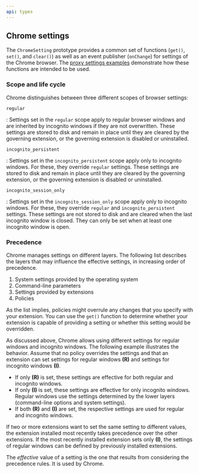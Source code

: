 ```yaml
---
api: types
---
```


## Chrome settings

The `ChromeSetting` prototype provides a common set of functions (`get()`, `set()`, and `clear()`)
as well as an event publisher (`onChange`) for settings of the Chrome browser. The [proxy settings
examples][1] demonstrate how these functions are intended to be used.

### Scope and life cycle

Chrome distinguishes between three different scopes of browser settings:

`regular`

: Settings set in the `regular` scope apply to regular browser windows and are inherited by incognito
  windows if they are not overwritten. These settings are stored to disk and remain in place until
  they are cleared by the governing extension, or the governing extension is disabled or uninstalled.

`incognito_persistent`

: Settings set in the `incognito_persistent` scope apply only to incognito windows. For these, they
  override `regular` settings. These settings are stored to disk and remain in place until they are
  cleared by the governing extension, or the governing extension is disabled or uninstalled.

`incognito_session_only`

: Settings set in the `incognito_session_only` scope apply only to incognito windows. For these, they
  override `regular` and `incognito_persistent` settings. These settings are not stored to disk and
  are cleared when the last incognito window is closed. They can only be set when at least one
  incognito window is open.

### Precedence

Chrome manages settings on different layers. The following list describes the layers that may
influence the effective settings, in increasing order of precedence.

1.  System settings provided by the operating system
2.  Command-line parameters
3.  Settings provided by extensions
4.  Policies

As the list implies, policies might overrule any changes that you specify with your extension. You
can use the `get()` function to determine whether your extension is capable of providing a setting
or whether this setting would be overridden.

As discussed above, Chrome allows using different settings for regular windows and incognito
windows. The following example illustrates the behavior. Assume that no policy overrides the
settings and that an extension can set settings for regular windows **(R)** and settings for
incognito windows **(I)**.

- If only **(R)** is set, these settings are effective for both regular and incognito windows.
- If only **(I)** is set, these settings are effective for only incognito windows. Regular windows
  use the settings determined by the lower layers (command-line options and system settings).
- If both **(R)** and **(I)** are set, the respective settings are used for regular and incognito
  windows.

If two or more extensions want to set the same setting to different values, the extension installed
most recently takes precedence over the other extensions. If the most recently installed extension
sets only **(I)**, the settings of regular windows can be defined by previously installed
extensions.

The _effective_ value of a setting is the one that results from considering the precedence rules. It
is used by Chrome.

[1]: /docs/extensions/proxy#overview-examples

